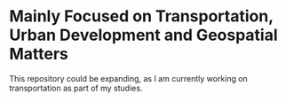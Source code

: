 # Mainly Focused on Transportation, Urban Development and Geospatial Matters

This repository could be expanding, as I am currently working on transportation as part of my studies.
